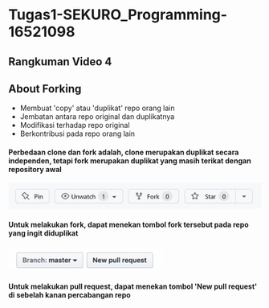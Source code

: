 # Tugas1-SEKURO_Programming-16521098


<h2> Rangkuman Video 4 </h2>

<h2> About Forking </h2>

<ul>
<li> Membuat 'copy' atau 'duplikat' repo orang lain
<li> Jembatan antara repo original dan duplikatnya
<li> Modifikasi terhadap repo original
<li> Berkontribusi pada repo orang lain 
</ul>

<h4> Perbedaan clone dan fork adalah, clone merupakan duplikat secara independen, tetapi fork merupakan duplikat yang masih terikat dengan repository awal </h4>

<img src="Screenshots/Gambar 4-1.jpg">
<h4> Untuk melakukan fork, dapat menekan tombol fork tersebut pada repo yang ingit diduplikat </h4>

<img src="Screenshots/Gambar 4-2.jpg">
<h4> Untuk melakukan pull request, dapat menekan tombol 'New pull request' di sebelah kanan percabangan repo </h4>